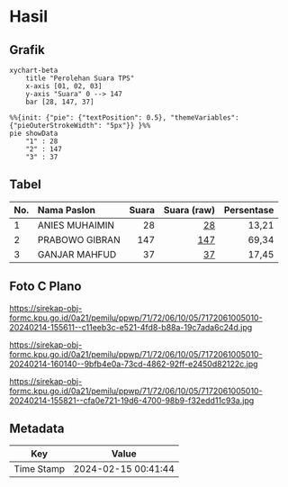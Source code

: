 # Hasil

## Grafik

```mermaid
xychart-beta
    title "Perolehan Suara TPS"
    x-axis [01, 02, 03]
    y-axis "Suara" 0 --> 147
    bar [28, 147, 37]
```

```mermaid
%%{init: {"pie": {"textPosition": 0.5}, "themeVariables": {"pieOuterStrokeWidth": "5px"}} }%%
pie showData
    "1" : 28
    "2" : 147
    "3" : 37
```

## Tabel

| No. | Nama Paslon    | Suara | Suara (raw) | Persentase |
|:--- |:-------------- | -----:| -----------:| ----------:|
| 1   | ANIES MUHAIMIN | 28    | [28][p-1]   | 13,21      |
| 2   | PRABOWO GIBRAN | 147   | [147][p-2]  | 69,34      |
| 3   | GANJAR MAHFUD  | 37    | [37][p-3]   | 17,45      |


[p-1]: https://github.com/gigit-pemilu/pemilu-2024-71-sulawesi-utara/blob/main/pilpres/hitung-suara/sub/71-sulawesi-utara/sub/72-kota-bitung/sub/06-girian/sub/1005-girian-weru-dua/sub/010-tps/sub/paslon-1.txt
[p-2]: https://github.com/gigit-pemilu/pemilu-2024-71-sulawesi-utara/blob/main/pilpres/hitung-suara/sub/71-sulawesi-utara/sub/72-kota-bitung/sub/06-girian/sub/1005-girian-weru-dua/sub/010-tps/sub/paslon-2.txt
[p-3]: https://github.com/gigit-pemilu/pemilu-2024-71-sulawesi-utara/blob/main/pilpres/hitung-suara/sub/71-sulawesi-utara/sub/72-kota-bitung/sub/06-girian/sub/1005-girian-weru-dua/sub/010-tps/sub/paslon-3.txt

## Foto C Plano

https://sirekap-obj-formc.kpu.go.id/0a21/pemilu/ppwp/71/72/06/10/05/7172061005010-20240214-155611--c11eeb3c-e521-4fd8-b88a-19c7ada6c24d.jpg

https://sirekap-obj-formc.kpu.go.id/0a21/pemilu/ppwp/71/72/06/10/05/7172061005010-20240214-160140--9bfb4e0a-73cd-4862-92ff-e2450d82122c.jpg

https://sirekap-obj-formc.kpu.go.id/0a21/pemilu/ppwp/71/72/06/10/05/7172061005010-20240214-155821--cfa0e721-19d6-4700-98b9-f32edd11c93a.jpg


## Metadata

| Key        | Value               |
| ---------- | ------------------- |
| Time Stamp | 2024-02-15 00:41:44 |



